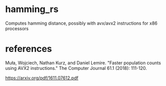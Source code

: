 # hamming_rs
Computes hamming distance, possibly with avx/avx2 instructions for x86 processors

# references
Muła, Wojciech, Nathan Kurz, and Daniel Lemire. "Faster population counts using AVX2 instructions." The Computer Journal 61.1 (2018): 111-120.

https://arxiv.org/pdf/1611.07612.pdf
